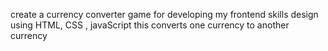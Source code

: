 create a currency converter game for developing my frontend skills
design using HTML, CSS , javaScript
this converts one currency to another currency
